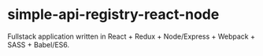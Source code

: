 # simple-api-registry-react-node
Fullstack application written in React + Redux + Node/Express + Webpack + SASS + Babel/ES6.
